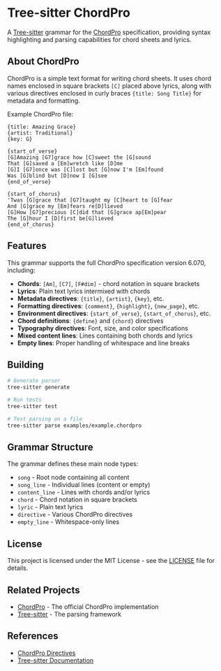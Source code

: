 # Tree-sitter ChordPro

A [Tree-sitter](https://tree-sitter.github.io/) grammar for the [ChordPro](https://www.chordpro.org/) specification, providing syntax highlighting and parsing capabilities for chord sheets and lyrics.

## About ChordPro

ChordPro is a simple text format for writing chord sheets. It uses chord names enclosed in square brackets `[C]` placed above lyrics, along with various directives enclosed in curly braces `{title: Song Title}` for metadata and formatting.

Example ChordPro file:
```chordpro
{title: Amazing Grace}
{artist: Traditional}
{key: G}

{start_of_verse}
[G]Amazing [G7]grace how [C]sweet the [G]sound
That [G]saved a [Em]wretch like [D]me
[G]I [G7]once was [C]lost but [G]now I'm [Em]found
Was [G]blind but [D]now I [G]see
{end_of_verse}

{start_of_chorus}
'Twas [G]grace that [G7]taught my [C]heart to [G]fear
And [G]grace my [Em]fears re[D]lieved
[G]How [G7]precious [C]did that [G]grace ap[Em]pear
The [G]hour I [D]first be[G]lieved
{end_of_chorus}
```

## Features

This grammar supports the full ChordPro specification version 6.070, including:

- **Chords**: `[Am]`, `[C7]`, `[F#dim]` - chord notation in square brackets
- **Lyrics**: Plain text lyrics intermixed with chords
- **Metadata directives**: `{title}`, `{artist}`, `{key}`, etc.
- **Formatting directives**: `{comment}`, `{highlight}`, `{new_page}`, etc.
- **Environment directives**: `{start_of_verse}`, `{start_of_chorus}`, etc.
- **Chord definitions**: `{define}` and `{chord}` directives
- **Typography directives**: Font, size, and color specifications
- **Mixed content lines**: Lines containing both chords and lyrics
- **Empty lines**: Proper handling of whitespace and line breaks

## Building

```bash
# Generate parser
tree-sitter generate

# Run tests
tree-sitter test

# Test parsing on a file
tree-sitter parse examples/example.chordpro
```

## Grammar Structure

The grammar defines these main node types:

- `song` - Root node containing all content
- `song_line` - Individual lines (content or empty)
- `content_line` - Lines with chords and/or lyrics
- `chord` - Chord notation in square brackets
- `lyric` - Plain text lyrics
- `directive` - Various ChordPro directives
- `empty_line` - Whitespace-only lines

## License

This project is licensed under the MIT License - see the [LICENSE](LICENSE) file for details.

## Related Projects

- [ChordPro](https://www.chordpro.org/) - The official ChordPro implementation
- [Tree-sitter](https://tree-sitter.github.io/) - The parsing framework

## References

- [ChordPro Directives](https://www.chordpro.org/chordpro/chordpro-directives/)
- [Tree-sitter Documentation](https://tree-sitter.github.io/tree-sitter/creating-parsers/)
